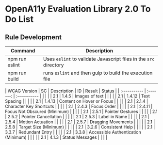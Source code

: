 # OpenA11y Evaluation Library 2.0 To Do List

## Rule Development

| Command             | Description |
| ------------------- | ----------- |
| npm run eslint      | Uses `eslint` to validate Javascript files in the `src` directory |
| npm run build       | runs `eslint` and then gulp to build the execution file  |



| WCAG Version | SC        | Description | ID | Result | Status |
| :----------- | :-------: | :----------- |  |  |  |
| 2.1          | 1.4.5     | Images of text |  |  |  |
| 2.1          | 1.4.12    | Text Spacing |  |  |  |
| 2.1          | 1.4.13    | Content on Hover or Focus |  |  |  |
| 2.1          | 2.1.4     | Character Key Shortcuts |  |  |  |
| 2.1          | 2.4.3     | Focus Order |  |  |  |
| 2.1          | 2.4.11    | Focus Not Obscured (Minimum) |  |  |  |
| 2.1          | 2.5.1     | Pointer Gestures |  |  |  |
| 2.1          | 2.5.2     | Pointer Cancellation |  |  |  |
| 2.1          | 2.5.3     | Label in Name |  |  |  |
| 2.1          | 2.5.4     | Motion Actuation |  |  |  |
| 2.1          | 2.5.7     | Dragging Movements |  |  |  |
| 2.1          | 2.5.8     | Target Size (Minimum) |  |  |  |
| 2.1          | 3.2.6     | Consistent Help |  |  |  |
| 2.1          | 3.3.7     | Redundant Entry |  |  |  |
| 2.1          | 3.3.8     | Accessible Authentication (Minimum) |  |  |  |
| 2.1          | 4.1.3     | Status Messages |  |  |  |
